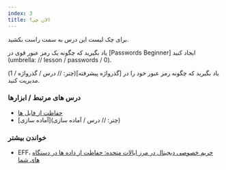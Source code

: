 ```yaml
---
index: 3
title: الان چی؟
---
```

برای چک لیست این درس به سمت راست بکشید.

یاد بگیرید که چگونه یک رمز عبور قوی در [Passwords Beginner] ایجاد کنید (umbrella: // lesson / passwords / 0).

یاد بگیرید که چگونه رمز عبور خود را در [گذرواژه پیشرفته](چتر: // درس / گذرواژه / 1) مدیریت کنید.

### درس های مرتبط / ابزارها

*   [حفاظت از فایل ها](umbrella://information/protecting-files)
*   [آماده سازی](چتر: // درس / آماده سازی)

### خواندن بیشتر

*   EFF، [حریم خصوصی دیجیتال در مرز ایالات متحده: حفاظت از داده ها در دستگاه های شما](https://www.eff.org/wp/digital-privacy-us-border-2017)